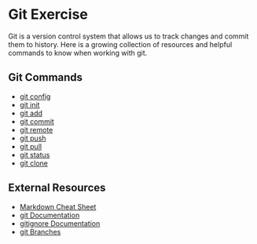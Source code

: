 # Git Exercise
Git is a version control system that allows us to track changes and commit them to history.
Here is a growing collection of resources and helpful commands to know when working with git.
## Git Commands
- [git config](./Commands/Config.md) 
- [git init](./Commands/Init.md)
- [git add](./Commands/Add.md) 
- [git commit](./Commands/Commit.md) 
- [git remote](./Commands/Remote.md)
- [git push](./commands/PUSH.MD) 
- [git pull](./Commands/Pull.md)
- [git status](./Commands/Status.md)
- [git clone](./Commands/Clone.md) 

## External Resources
- [Markdown Cheat Sheet](https://www.markdownguide.org/cheat-sheet/)
- [git Documentation](https://git-scm.com/docs)
- [gitignore Documentation](https://git-scm.com/docs/gitignore)
- [git Branches](https://git-scm.com/book/en/v2/Git-Branching-Branches-in-a-Nutshell) 